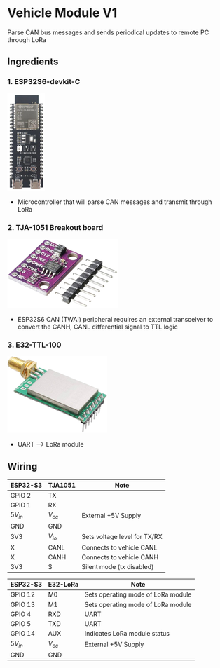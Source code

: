 # Vehicle Module V1
Parse CAN bus messages and sends periodical updates to remote PC through LoRa

## Ingredients
### 1. ESP32S6-devkit-C

![alt text](misc/ESP32-S3-DEVKITC-1-N8_SPL.png)
   - Microcontroller that will parse CAN messages and transmit through LoRa
### 2. TJA-1051 Breakout board

![alt text](misc/tja1051.png)
  - ESP32S6 CAN (TWAI) peripheral requires an external transceiver to convert the CANH, CANL differential signal to TTL logic
### 3. E32-TTL-100

![alt text](misc/e32-ttl-100.png)
   - UART --> LoRa module

## Wiring
|ESP32-S3| TJA1051|Note|
|----|----|----|
|GPIO 2|TX||
|GPIO 1|RX||
|$5V_{in}$|$V_{cc}$|External +5V Supply|
|GND|GND||
|3V3|$V_{io}$|Sets voltage level for TX/RX| 
|X|CANL| Connects to vehicle CANL|
|X|CANH| Connects to vehicle CANH|
|3V3|S| Silent mode (tx disabled)|

ESP32-S3|E32-LoRa|Note|
|----|----|----|
|GPIO 12|M0|Sets operating mode of LoRa module|
|GPIO 13|M1|Sets operating mode of LoRa module|
|GPIO 4|RXD|UART|
|GPIO 5|TXD|UART|
|GPIO 14|AUX|Indicates LoRa module status|
|$5V_{in}$|$V_{cc}$|External +5V Supply|
|GND|GND||
